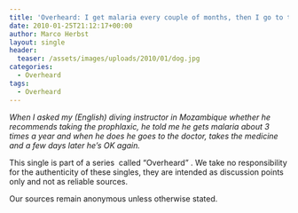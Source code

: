 ```yaml
---
title: 'Overheard: I get malaria every couple of months, then I go to the doctor and get the pills.'
date: 2010-01-25T21:12:17+00:00
author: Marco Herbst
layout: single
header:
  teaser: /assets/images/uploads/2010/01/dog.jpg
categories:
  - Overheard
tags:
  - Overheard
---
```

_When I asked my (English) diving instructor in Mozambique whether he recommends taking the prophlaxic, he told me he gets malaria about 3 times a year and when he does he goes to the doctor, takes the medicine and a few days later he&#8217;s OK again<span style="font-style: normal;"><em>.</em></span>_

This single is part of a series  called &#8220;Overheard&#8221; . We take no responsibility for the authenticity of these singles, they are intended as discussion points only and not as reliable sources.

Our sources remain anonymous unless otherwise stated.
